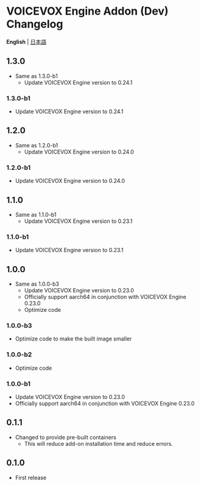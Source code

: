 # VOICEVOX Engine Addon (Dev) Changelog
**English** | [日本語](https://github.com/taikun114/Home-Assistant-VOICEVOX-Engine/blob/dev/docs/CHANGELOG-ja.md)

## 1.3.0
- Same as 1.3.0-b1
  - Update VOICEVOX Engine version to 0.24.1

### 1.3.0-b1
- Update VOICEVOX Engine version to 0.24.1

## 1.2.0
- Same as 1.2.0-b1
  - Update VOICEVOX Engine version to 0.24.0

### 1.2.0-b1
- Update VOICEVOX Engine version to 0.24.0

## 1.1.0
- Same as 1.1.0-b1
  - Update VOICEVOX Engine version to 0.23.1

### 1.1.0-b1
- Update VOICEVOX Engine version to 0.23.1

## 1.0.0
- Same as 1.0.0-b3
  - Update VOICEVOX Engine version to 0.23.0
  - Officially support aarch64 in conjunction with VOICEVOX Engine 0.23.0
  - Optimize code

### 1.0.0-b3
- Optimize code to make the built image smaller

### 1.0.0-b2
- Optimize code

### 1.0.0-b1
- Update VOICEVOX Engine version to 0.23.0
- Officially support aarch64 in conjunction with VOICEVOX Engine 0.23.0

## 0.1.1
- Changed to provide pre-built containers
  - This will reduce add-on installation time and reduce errors.

## 0.1.0
- First release